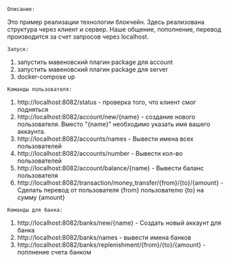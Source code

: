     Описание:

  Это пример реализации технологии блокчейн.
  Здесь реализована структура через клиент и сервер. Наше общение, пополнение, перевод производится за счет запросов через localhost.
  
  
    Запуск:
  1) запустить мавеновский плагин package для account
  2) запустить мавеновский плагин package для server   
  3) docker-compose up
  
    Команды пользователя:
  1. http://localhost:8082/status - проверка того, что клиент смог подняться  
  2. http://localhost:8082/account/new/{name} - создание нового пользователя. Вместо "{name}" необходимо указать имя вашего аккаунта. 
  3. http://localhost:8082/accounts/names - Вывести имена всех пользователей
  4. http://localhost:8082/accounts/number - Вывести кол-во пользователей
  5. http://localhost:8082/account/balance/{name} - Вывести баланс пользователя
  6. http://localhost:8082/transaction/money_transfer/{from}/{to}/{amount} - Сделать перевод от пользователя {from} пользователю {to} на сумму {amount}
   
    Команды для банка:
  1. http://localhost:8082/banks/new/{name} - Создать новый аккаунт для банка
  2. http://localhost:8082/banks/names - вывести имена банков
  3. http://localhost:8082/banks/replenishment/{from}/{to}/{amount} - поплнение счета банком